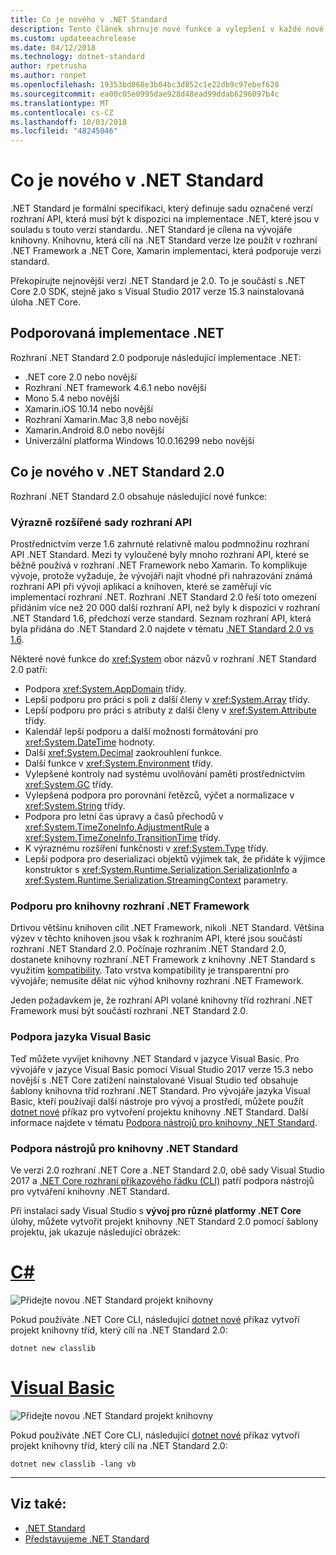 ```yaml
---
title: Co je nového v .NET Standard
description: Tento článek shrnuje nové funkce a vylepšení v každé nové verze .NET Standard.
ms.custom: updateeachrelease
ms.date: 04/12/2018
ms.technology: dotnet-standard
author: rpetrusha
ms.author: ronpet
ms.openlocfilehash: 19353bd068e3b04bc3d852c1e22db9c97ebef628
ms.sourcegitcommit: ea00c05e0995dae928d48ead99ddab6296097b4c
ms.translationtype: MT
ms.contentlocale: cs-CZ
ms.lasthandoff: 10/03/2018
ms.locfileid: "48245046"
---
```

# <a name="whats-new-in-the-net-standard"></a>Co je nového v .NET Standard

.NET Standard je formální specifikaci, který definuje sadu označené verzí rozhraní API, která musí být k dispozici na implementace .NET, které jsou v souladu s touto verzí standardu. .NET Standard je cílena na vývojáře knihovny. Knihovnu, která cílí na .NET Standard verze lze použít v rozhraní .NET Framework a .NET Core, Xamarin implementaci, která podporuje verzi standard.

Překopírujte nejnovější verzi .NET Standard je 2.0. To je součástí s .NET Core 2.0 SDK, stejně jako s Visual Studio 2017 verze 15.3 nainstalovaná úloha .NET Core.

## <a name="supported-net-implementations"></a>Podporovaná implementace .NET

Rozhraní .NET Standard 2.0 podporuje následující implementace .NET:

- .NET core 2.0 nebo novější
- Rozhraní .NET framework 4.6.1 nebo novější
- Mono 5.4 nebo novější
- Xamarin.iOS 10.14 nebo novější
- Rozhraní Xamarin.Mac 3,8 nebo novější
- Xamarin.Android 8.0 nebo novější
- Univerzální platforma Windows 10.0.16299 nebo novější

## <a name="whats-new-in-the-net-standard-20"></a>Co je nového v .NET Standard 2.0

Rozhraní .NET Standard 2.0 obsahuje následující nové funkce:

### <a name="a-vastly-expanded-set-of-apis"></a>Výrazně rozšířené sady rozhraní API

Prostřednictvím verze 1.6 zahrnuté relativně malou podmnožinu rozhraní API .NET Standard. Mezi ty vyloučené byly mnoho rozhraní API, které se běžně používá v rozhraní .NET Framework nebo Xamarin. To komplikuje vývoje, protože vyžaduje, že vývojáři najít vhodné při nahrazování známá rozhraní API při vývoji aplikací a knihoven, které se zaměřují víc implementací rozhraní .NET. Rozhraní .NET Standard 2.0 řeší toto omezení přidáním více než 20 000 další rozhraní API, než byly k dispozici v rozhraní .NET Standard 1.6, předchozí verze standard. Seznam rozhraní API, která byla přidána do .NET Standard 2.0 najdete v tématu [.NET Standard 2.0 vs 1.6](https://raw.githubusercontent.com/dotnet/standard/master/docs/versions/netstandard2.0_diff.md).

Některé nové funkce do <xref:System> obor názvů v rozhraní .NET Standard 2.0 patří:

- Podpora <xref:System.AppDomain> třídy.
- Lepší podporu pro práci s poli z další členy v <xref:System.Array> třídy.
- Lepší podporu pro práci s atributy z další členy v <xref:System.Attribute> třídy.
- Kalendář lepší podporu a další možnosti formátování pro <xref:System.DateTime> hodnoty.
- Další <xref:System.Decimal> zaokrouhlení funkce.
- Další funkce v <xref:System.Environment> třídy.
- Vylepšené kontroly nad systému uvolňování paměti prostřednictvím <xref:System.GC> třídy.
- Vylepšená podpora pro porovnání řetězců, výčet a normalizace v <xref:System.String> třídy.
- Podpora pro letní čas úpravy a časů přechodů v <xref:System.TimeZoneInfo.AdjustmentRule> a <xref:System.TimeZoneInfo.TransitionTime> třídy.
- K výraznému rozšíření funkčnosti v <xref:System.Type> třídy.
- Lepší podpora pro deserializaci objektů výjimek tak, že přidáte k výjimce konstruktor s <xref:System.Runtime.Serialization.SerializationInfo> a <xref:System.Runtime.Serialization.StreamingContext> parametry.

### <a name="support-for-net-framework-libraries"></a>Podporu pro knihovny rozhraní .NET Framework

Drtivou většinu knihoven cílit .NET Framework, nikoli .NET Standard. Většina výzev v těchto knihoven jsou však k rozhraním API, které jsou součástí rozhraní .NET Standard 2.0. Počínaje rozhraním .NET Standard 2.0, dostanete knihovny rozhraní .NET Framework z knihovny .NET Standard s využitím [kompatibility](https://github.com/dotnet/standard/blob/master/docs/planning/netstandard-2.0/README.md#assembly-unification). Tato vrstva kompatibility je transparentní pro vývojáře; nemusíte dělat nic výhod knihovny rozhraní .NET Framework.

Jeden požadavkem je, že rozhraní API volané knihovny tříd rozhraní .NET Framework musí být součástí rozhraní .NET Standard 2.0.

### <a name="support-for-visual-basic"></a>Podpora jazyka Visual Basic

Teď můžete vyvíjet knihovny .NET Standard v jazyce Visual Basic. Pro vývojáře v jazyce Visual Basic pomocí Visual Studio 2017 verze 15.3 nebo novější s .NET Core zatížení nainstalované Visual Studio teď obsahuje šablony knihovna tříd rozhraní .NET Standard. Pro vývojáře jazyka Visual Basic, kteří používají další nástroje pro vývoj a prostředí, můžete použít [dotnet nové](../../core/tools/dotnet-new.md) příkaz pro vytvoření projektu knihovny .NET Standard. Další informace najdete v tématu [Podpora nástrojů pro knihovny .NET Standard](#tooling-support-for-net-standard-libraries).

### <a name="tooling-support-for-net-standard-libraries"></a>Podpora nástrojů pro knihovny .NET Standard

Ve verzi 2.0 rozhraní .NET Core a .NET Standard 2.0, obě sady Visual Studio 2017 a [.NET Core rozhraní příkazového řádku (CLI)](../../core/tools/index.md) patří podpora nástrojů pro vytváření knihovny .NET Standard.

Při instalaci sady Visual Studio s **vývoj pro různé platformy .NET Core** úlohy, můžete vytvořit projekt knihovny .NET Standard 2.0 pomocí šablony projektu, jak ukazuje následující obrázek:

# <a name="ctabcsharp"></a>[C#](#tab/csharp)

![Přidejte novou .NET Standard projekt knihovny](./media/std-project-cs.png)

Pokud používáte .NET Core CLI, následující [dotnet nové](../../core/tools/dotnet-new.md) příkaz vytvoří projekt knihovny tříd, který cílí na .NET Standard 2.0:

```
dotnet new classlib
```

# <a name="visual-basictabvb"></a>[Visual Basic](#tab/vb)

![Přidejte novou .NET Standard projekt knihovny](./media/std-project-vb.png)

Pokud používáte .NET Core CLI, následující [dotnet nové](../../core/tools/dotnet-new.md) příkaz vytvoří projekt knihovny tříd, který cílí na .NET Standard 2.0:

```
dotnet new classlib -lang vb
```

---

## <a name="see-also"></a>Viz také:

- [.NET Standard](../net-standard.md)  
- [Představujeme .NET Standard](https://blogs.msdn.microsoft.com/dotnet/2016/09/26/introducing-net-standard/)
